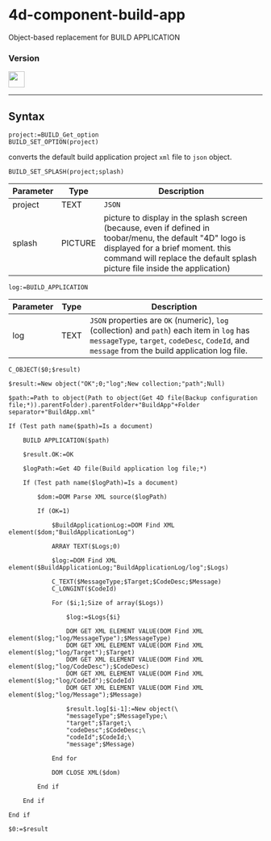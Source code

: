 # 4d-component-build-app

Object-based replacement for BUILD APPLICATION

### Version

<img src="https://user-images.githubusercontent.com/1725068/41266195-ddf767b2-6e30-11e8-9d6b-2adf6a9f57a5.png" width="32" height="32" />

---

## Syntax

```
project:=BUILD_Get_option
BUILD_SET_OPTION(project)
```

converts the default build application project ``xml`` file to ``json`` object.

```
BUILD_SET_SPLASH(project;splash)
```

Parameter|Type|Description
------------|------------|----
project|TEXT|``JSON``
splash|PICTURE|picture to display in the splash screen (because, even if defined in toobar/menu, the default "4D" logo is displayed for a brief moment. this command will replace the default splash picture file inside the application)

```
log:=BUILD_APPLICATION
```

Parameter|Type|Description
------------|------------|----
log|TEXT|``JSON`` properties are ``OK`` (numeric), ``log`` (collection) and ``path``) each item in ``log`` has ``messageType``, ``target``, ``codeDesc``, ``CodeId``, and ``message`` from the build application log file.

```
C_OBJECT($0;$result)

$result:=New object("OK";0;"log";New collection;"path";Null)

$path:=Path to object(Path to object(Get 4D file(Backup configuration file;*)).parentFolder).parentFolder+"BuildApp"+Folder separator+"BuildApp.xml"

If (Test path name($path)=Is a document)
	
	BUILD APPLICATION($path)
	
	$result.OK:=OK
	
	$logPath:=Get 4D file(Build application log file;*)
	
	If (Test path name($logPath)=Is a document)
		
		$dom:=DOM Parse XML source($logPath)
		
		If (OK=1)
			
			$BuildApplicationLog:=DOM Find XML element($dom;"BuildApplicationLog")
			
			ARRAY TEXT($Logs;0)
			
			$log:=DOM Find XML element($BuildApplicationLog;"BuildApplicationLog/log";$Logs)
			
			C_TEXT($MessageType;$Target;$CodeDesc;$Message)
			C_LONGINT($CodeId)
			
			For ($i;1;Size of array($Logs))
				
				$log:=$Logs{$i}
				
				DOM GET XML ELEMENT VALUE(DOM Find XML element($log;"log/MessageType");$MessageType)
				DOM GET XML ELEMENT VALUE(DOM Find XML element($log;"log/Target");$Target)
				DOM GET XML ELEMENT VALUE(DOM Find XML element($log;"log/CodeDesc");$CodeDesc)
				DOM GET XML ELEMENT VALUE(DOM Find XML element($log;"log/CodeId");$CodeId)
				DOM GET XML ELEMENT VALUE(DOM Find XML element($log;"log/Message");$Message)
				
				$result.log[$i-1]:=New object(\
				"messageType";$MessageType;\
				"target";$Target;\
				"codeDesc";$CodeDesc;\
				"codeId";$CodeId;\
				"message";$Message)
				
			End for 
			
			DOM CLOSE XML($dom)
			
		End if 
		
	End if 
	
End if 

$0:=$result
```
